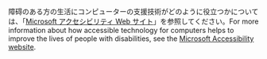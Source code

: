 <span data-ttu-id="89bfd-101">障碍のある方の生活にコンピューターの支援技術がどのように役立つかについては、「[Microsoft アクセシビリティ Web サイト](http://go.microsoft.com/fwlink/?LinkId=8431)」を参照してください。</span><span class="sxs-lookup"><span data-stu-id="89bfd-101">For more information about how accessible technology for computers helps to improve the lives of people with disabilities, see the [Microsoft Accessibility website](http://go.microsoft.com/fwlink/?LinkId=8431).</span></span>